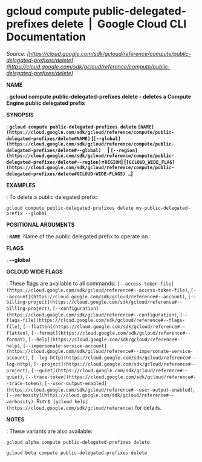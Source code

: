 # gcloud compute public-delegated-prefixes delete  |  Google Cloud CLI Documentation

*Source: [https://cloud.google.com/sdk/gcloud/reference/compute/public-delegated-prefixes/delete](https://cloud.google.com/sdk/gcloud/reference/compute/public-delegated-prefixes/delete)*

**NAME**

: **gcloud compute public-delegated-prefixes delete - deletes a Compute Engine public delegated prefix**

**SYNOPSIS**

: **`gcloud compute public-delegated-prefixes delete` `[NAME](https://cloud.google.com/sdk/gcloud/reference/compute/public-delegated-prefixes/delete#NAME)` [`[--global](https://cloud.google.com/sdk/gcloud/reference/compute/public-delegated-prefixes/delete#--global)`     | `[--region](https://cloud.google.com/sdk/gcloud/reference/compute/public-delegated-prefixes/delete#--region)`=`REGION`] [`[GCLOUD_WIDE_FLAG](https://cloud.google.com/sdk/gcloud/reference/compute/public-delegated-prefixes/delete#GCLOUD-WIDE-FLAGS) …`]**

**EXAMPLES**

: To delete a public delegated prefix:

```
gcloud compute public-delegated-prefixes delete my-public-delegated-prefix --global
```

**POSITIONAL ARGUMENTS**

: **`NAME`**:
Name of the public delegated prefix to operate on.

**FLAGS**

: **--global**

**GCLOUD WIDE FLAGS**

: These flags are available to all commands: `[--access-token-file](https://cloud.google.com/sdk/gcloud/reference#--access-token-file)`,
`[--account](https://cloud.google.com/sdk/gcloud/reference#--account)`, `[--billing-project](https://cloud.google.com/sdk/gcloud/reference#--billing-project)`,
`[--configuration](https://cloud.google.com/sdk/gcloud/reference#--configuration)`,
`[--flags-file](https://cloud.google.com/sdk/gcloud/reference#--flags-file)`,
`[--flatten](https://cloud.google.com/sdk/gcloud/reference#--flatten)`, `[--format](https://cloud.google.com/sdk/gcloud/reference#--format)`, `[--help](https://cloud.google.com/sdk/gcloud/reference#--help)`, `[--impersonate-service-account](https://cloud.google.com/sdk/gcloud/reference#--impersonate-service-account)`,
`[--log-http](https://cloud.google.com/sdk/gcloud/reference#--log-http)`,
`[--project](https://cloud.google.com/sdk/gcloud/reference#--project)`, `[--quiet](https://cloud.google.com/sdk/gcloud/reference#--quiet)`, `[--trace-token](https://cloud.google.com/sdk/gcloud/reference#--trace-token)`, `[--user-output-enabled](https://cloud.google.com/sdk/gcloud/reference#--user-output-enabled)`,
`[--verbosity](https://cloud.google.com/sdk/gcloud/reference#--verbosity)`.
Run `$ [gcloud help](https://cloud.google.com/sdk/gcloud/reference)` for details.

**NOTES**

: These variants are also available:

```
gcloud alpha compute public-delegated-prefixes delete
```

```
gcloud beta compute public-delegated-prefixes delete
```